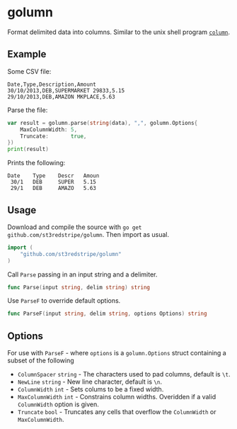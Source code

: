 # golumn

Format delimited data into columns. Similar to the unix shell program [`column`](http://linux.about.com/library/cmd/blcmdl1_column.htm).

## Example

Some CSV file:
```
Date,Type,Description,Amount
30/10/2013,DEB,SUPERMARKET 29833,5.15
29/10/2013,DEB,AMAZON MKPLACE,5.63
```
Parse the file:
```go
var result = golumn.parse(string(data), ",", golumn.Options{
	MaxColumnWidth: 5,
	Truncate:       true,
})
print(result)
```
Prints the following:
```
Date 	Type	Descr	Amoun
 30/1	DEB 	SUPER	5.15 
 29/1	DEB 	AMAZO	5.63 
```

## Usage

Download and compile the source with `go get github.com/st3redstripe/golumn`. Then import as usual.

```go
import (
	"github.com/st3redstripe/golumn"
)
```

Call `Parse` passing in an input string and a delimiter.

```go
func Parse(input string, delim string) string
```

Use `ParseF` to override default options.

```go
func ParseF(input string, delim string, options Options) string
```

## Options

For use with `ParseF` - where `options` is a `golumn.Options` struct containing a subset of the following

* `ColumnSpacer` `string` - The characters used to pad columns, default is `\t`.
* `NewLine` `string` - New line character, default is `\n`.
* `ColumnWidth` `int` - Sets colums to be a fixed width.
* `MaxColumnWidth` `int` - Constrains column widths. Overidden if a valid `ColumnWidth` option is given.
* `Truncate` `bool` - Truncates any cells that overflow the `ColumnWidth` or `MaxColumnWidth`.
